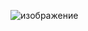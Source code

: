 ![изображение](https://user-images.githubusercontent.com/58611218/139667012-f721d977-ecd8-4445-b7e3-56c632dab607.png)

